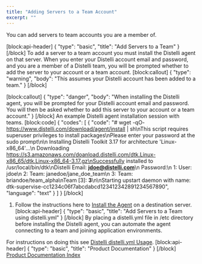 ```yaml
---
title: "Adding Servers to a Team Account"
excerpt: ""
---
```

You can add servers to team accounts you are a member of.

[block:api-header]
{
  "type": "basic",
  "title": "Add Servers to a Team"
}
[/block]
To add a server to a team account you must install the Distelli agent on that server. When you enter your Distelli account email and password, and you are a member of a Distelli team, you will be prompted whether to add the server to your account or a team account.
[block:callout]
{
  "type": "warning",
  "body": "This assumes your Distelli account has been added to a team."
}
[/block]

[block:callout]
{
  "type": "danger",
  "body": "When installing the Distelli agent, you will be prompted for your Distelli account email and password. You will then be asked whether to add this server to your account or a team account."
}
[/block]
An example Distelli agent installation session with teams.
[block:code]
{
  "codes": [
    {
      "code": "# wget -qO- https://www.distelli.com/download/agent/install | sh\nThis script requires superuser privileges to install packages\nPlease enter your password at the sudo prompt\n\n    Installing Distelli Toolkit 3.17 for architecture 'Linux-x86_64'...\n    Downloading https://s3.amazonaws.com/doanload.distelli.com/dtk.Linux-x86_65/dtk.Linux-x86_64-3.17.gz\nSuccessfully installed to /usr/local/bin/dtk\nDistelli Email: **jdoe@distelli.com**\n      Password:\n    1: User: jdoe\n    2: Team: janedoe/jane_doe_team\n    3: Team: briandoe/team_alpha\nTeam [3]: **3**\n\nStarting upstart daemon with name:     dtk-supervise-cc1234c06f7abcdabcd123412342891234567890",
      "language": "text"
    }
  ]
}
[/block]
1. Follow the instructions here to [Install the Agent](doc:installing-the-agent) on a destination server.
[block:api-header]
{
  "type": "basic",
  "title": "Add Servers to a Team using distelli.yml"
}
[/block]
By placing a distelli.yml file in /etc directory before installing the Distelli agent, you can automate the agent connecting to a team and joining application environments.

For instructions on doing this see [Distelli distelli.yml Usage](doc:distelli-distelliyml-usage).
[block:api-header]
{
  "type": "basic",
  "title": "Product Documentation"
}
[/block]
[Product Documentation Index](doc:product-documentation-index)